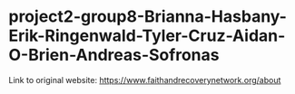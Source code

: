 # project2-group8-Brianna-Hasbany-Erik-Ringenwald-Tyler-Cruz-Aidan-O-Brien-Andreas-Sofronas


Link to original website: https://www.faithandrecoverynetwork.org/about